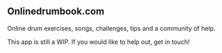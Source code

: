 Onlinedrumbook.com
---

Online drum exercises, songs, challenges, tips and a community of help.

This app is still a WIP. If you would like to help out, get in touch!
